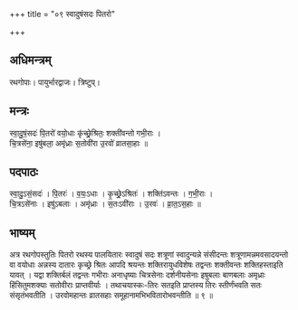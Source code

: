 +++
title = "०९ स्वादुषंसदः पितरो"

+++
## अधिमन्त्रम्
रथगोपाः। पायुर्भारद्वाजः। त्रिष्टुप्।

## मन्त्रः
स्वा॒दु॒षं॒सदः॑ पि॒तरो॑ वयो॒धाः कृ॑च्छ्रे॒श्रितः॒ शक्ती॑वन्तो गभी॒राः ।  
चि॒त्रसे॑ना॒ इषु॑बला॒ अमृ॑ध्राः स॒तोवी॑रा उ॒रवो॑ व्रातसा॒हाः ॥

## पदपाठः
स्वा॒दु॒ऽसं॒सदः॑ । पि॒तरः॑ । व॒यः॒ऽधाः । कृ॒च्छ्रे॒ऽश्रितः॑ । शक्ति॑ऽवन्तः । ग॒भी॒राः ।  
चि॒त्रऽसे॑नाः । इषु॑ऽबलाः । अमृ॑ध्राः । स॒तःऽवी॑राः । उ॒रवः॑ । व्रा॒त॒ऽस॒हाः ॥

## भाष्यम्
अत्र रथगोपस्तुतिः पितरो रथस्य पालयितारः स्वादुषं सदः शत्रूणां स्वादुन्यन्ने संसीदन्तः शत्रूणामन्नमवसादयन्तो वा वयोधाः अन्नस्य दातारः कृच्छ्रे श्रितः आपदि श्रयन्तः शक्तिरायुधविशेषः तद्वन्तः शक्तीवन्तः शक्तिहस्ताइति यावत् । यद्वा शक्तिर्बलं तद्वन्तः गभीराः अनाधृष्याः चित्रसेनाः दर्शनीयसेनाः इषुबलाः बाणबलाः अमृध्राः हिंसितुमशक्याः सतोवीराः प्राप्तवीर्याः । तथाचयास्कः-तिरः सतइति प्राप्तस्य तिरः स्तीर्णंभवति सतः संसृतंभवतीति । उरवोमहान्तः व्रातसहाः समूहानामभिभवितारोभवन्तीति ॥ ९ ॥